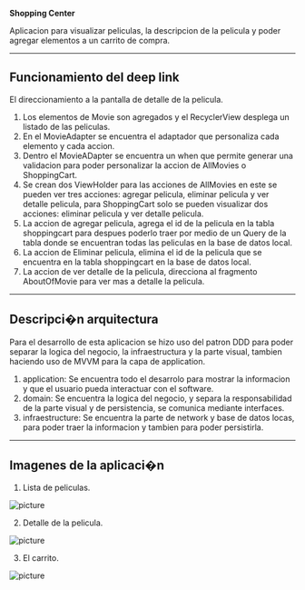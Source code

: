 **Shopping Center**

Aplicacion para visualizar peliculas, la descripcion de la pelicula y poder agregar elementos a un carrito de compra.

---



## Funcionamiento del deep link

El direccionamiento a la pantalla de detalle de la pelicula.

1. Los elementos de Movie son agregados y el RecyclerView desplega un listado de las peliculas.
2. En el MovieAdapter se encuentra el adaptador que personaliza cada elemento y cada accion.
3. Dentro el MovieADapter se encuentra un when que permite generar una validacion para poder personalizar la accion de AllMovies o ShoppingCart.
4. Se crean dos ViewHolder para las acciones de AllMovies en este se pueden ver tres acciones: agregar pelicula, eliminar pelicula y ver detalle pelicula,
	para ShoppingCart solo se pueden visualizar dos acciones: eliminar pelicula y ver detalle pelicula.
5. La accion de agregar pelicula, agrega el id de la pelicula en la tabla shoppingcart para despues poderlo traer por medio de un Query de la tabla
	donde se encuentran todas las peliculas en la base de datos local.
6. La accion de Eliminar pelicula, elimina el id de la pelicula que se encuentra en la tabla shoppingcart en la base de datos local.
7. La accion de ver detalle de la pelicula, direcciona al fragmento AboutOfMovie para ver mas a detalle la pelicula.

---

## Descripci�n arquitectura

Para el desarrollo de esta aplicacion se hizo uso del patron DDD para poder separar la logica del negocio, la infraestructura y la parte visual, tambien haciendo uso de MVVM para la capa de application.

1. application: Se encuentra todo el desarrolo para mostrar la informacion y que el usuario pueda interactuar con el software.
2. domain: Se encuentra la logica del negocio, y separa la responsabilidad de la parte visual y de persistencia, se comunica mediante interfaces.
3. infraestructure: Se encuentra la parte de network y base de datos locas, para poder traer la informacion y tambien para poder persistirla.

---

## Imagenes de la aplicaci�n 

1. Lista de peliculas.

![picture](https://bitbucket.org/johnmencal/shoppingcar/raw/604027601ea5da5cd95d20ac647ff9bce3a16c06/allMovies.jpg)

2. Detalle de la pelicula.

![picture](https://bitbucket.org/johnmencal/shoppingcar/raw/604027601ea5da5cd95d20ac647ff9bce3a16c06/aboutMovie.jpg)

3. El carrito.

![picture](https://bitbucket.org/johnmencal/shoppingcar/raw/604027601ea5da5cd95d20ac647ff9bce3a16c06/shoppingCart.jpg)


